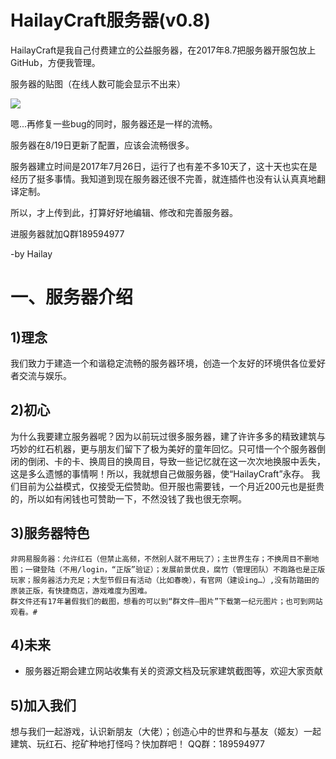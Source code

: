 # HailayCraft服务器(v0.8)
HailayCraft是我自己付费建立的公益服务器，在2017年8.7把服务器开服包放上GitHub，方便我管理。

服务器的贴图（在线人数可能会显示不出来）

![](http://dwz.cn/6mug5V)

嗯...再修复一些bug的同时，服务器还是一样的流畅。

服务器在8/19日更新了配置，应该会流畅很多。


服务器建立时间是2017年7月26日，运行了也有差不多10天了，这十天也实在是经历了挺多事情。我知道到现在服务器还很不完善，就连插件也没有认认真真地翻译定制。

所以，才上传到此，打算好好地编辑、修改和完善服务器。

进服务器就加Q群189594977

-by Hailay
   
# 一、服务器介绍 
## 1)理念
我们致力于建造一个和谐稳定流畅的服务器环境，创造一个友好的环境供各位爱好者交流与娱乐。
## 2)初心
为什么我要建立服务器呢？因为以前玩过很多服务器，建了许许多多的精致建筑与巧妙的红石机器，更与朋友们留下了极为美好的童年回忆。只可惜一个个服务器倒闭的倒闭、卡的卡、换周目的换周目，导致一些记忆就在这一次次地换服中丢失，这是多么遗憾的事情啊！所以，我就想自己做服务器，使“HailayCraft”永存。
我们目前为公益模式，仅接受无偿赞助。但开服也需要钱，一个月近200元也是挺贵的，所以如有闲钱也可赞助一下，不然没钱了我也很无奈啊。 
## 3)服务器特色
	非网易服务器：允许红石（但禁止高频，不然别人就不用玩了）；主世界生存；不换周目不删地图；一键登陆（不用/login，“正版”验证）；发展前景优良，腐竹（管理团队）不跑路也是正版玩家；服务器活力充足；大型节假日有活动（比如春晚），有官网（建设ing…）,没有防踏田的原装正版，有快捷商店，游戏难度为困难。
	群文件还有17年暑假我们的截图，想看的可以到“群文件—图片”下载第一纪元图片；也可到网站观看。#
## 4)未来
+ 服务器近期会建立网站收集有关的资源文档及玩家建筑截图等，欢迎大家贡献
## 5)加入我们
想与我们一起游戏，认识新朋友（大佬）；创造心中的世界和与基友（姬友）一起建筑、玩红石、挖矿种地打怪吗？快加群吧！
QQ群：189594977 

